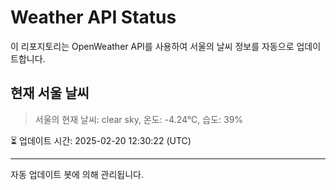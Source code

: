 
# Weather API Status

이 리포지토리는 OpenWeather API를 사용하여 서울의 날씨 정보를 자동으로 업데이트합니다.

## 현재 서울 날씨
> 서울의 현재 날씨: clear sky, 온도: -4.24°C, 습도: 39%

⏳ 업데이트 시간: 2025-02-20 12:30:22 (UTC)

---
자동 업데이트 봇에 의해 관리됩니다.
